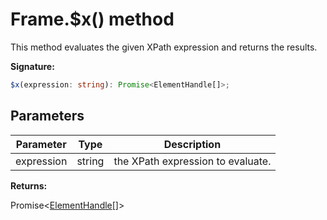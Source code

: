 # Frame.$x() method

This method evaluates the given XPath expression and returns the results.

**Signature:**

```typescript
$x(expression: string): Promise<ElementHandle[]>;
```

## Parameters

| Parameter  | Type   | Description                       |
| ---------- | ------ | --------------------------------- |
| expression | string | the XPath expression to evaluate. |

**Returns:**

Promise&lt;[ElementHandle](./puppeteer.elementhandle.md)\[\]&gt;
